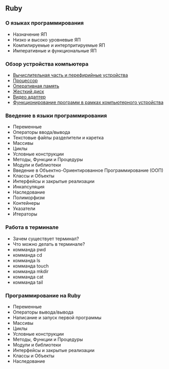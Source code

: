 ## Ruby

### О языках программирования

* Назначение ЯП
* Низко и высоко уровневые ЯП
* Компилируемые и интерпритируемые ЯП
* Императивные и функциональные ЯП

### Обзор устройства компьютера

* [Вычислительная часть и перефирийные устройства](https://github.com/the-blog/the-blog/blob/master/pages/page-1.md)
* [Процессор](https://github.com/the-blog/the-blog/blob/master/pages/page-2.md)
* [Оперативная память](https://github.com/the-blog/the-blog/blob/master/pages/page-3.md)
* [Жесткий диск](https://github.com/the-blog/the-blog/blob/master/pages/page-4.md)
* [Видео адаптер](https://github.com/the-blog/the-blog/blob/master/pages/page-5.md)
* [Функционирование программ в рамках компьютерного устройства](https://github.com/the-blog/the-blog/blob/master/pages/page-6.md)

### Введение в языки программирования

* Переменные
* Операторы ввода/вывода
* Текстовые файлы разделители и каретка
* Массивы
* Циклы
* Условные конструкции
* Методы, Функции и Процедуры
* Модули и библиотеки
* Введение в Объектно-Ориентированное Программирование (ООП)
* Классы и Объекты
* Интерфейсы и закрытые реализации
* Инкапсуляция
* Наследование
* Полиморфизм
* Контейнеры
* Указатели
* Итераторы

### Работа в терминале

* Зачем существует терминал?
* Что можно делать в терминале?
* комманда pwd
* комманда cd
* комманда ls
* комманда touch
* комманда mkdir
* комманда cat
* комманда tail

### Программирование на Ruby

* Переменные
* Операторы вывода/вывода
* Написание и запуск первой программы
* Массивы
* Циклы
* Условные конструкции
* Методы, Функции и Процедуры
* Модули и библиотеки
* Интерфейсы и закрытые реализации
* Классы и Объекты
* Наследование
